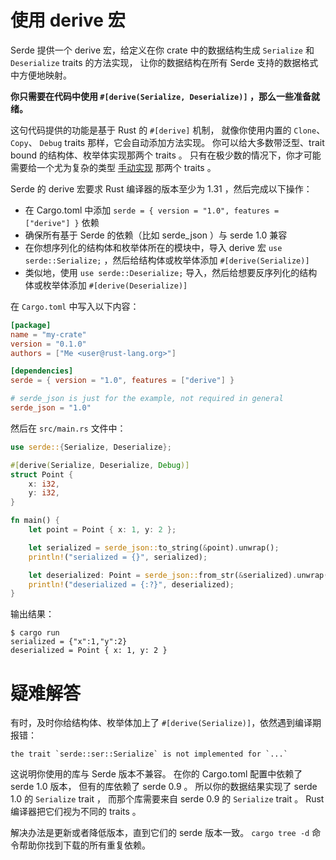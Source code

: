 # 使用 derive 宏

Serde 提供一个 derive 宏，给定义在你 crate 中的数据结构生成
`Serialize` 和 `Deserialize` traits 的方法实现，
让你的数据结构在所有 Serde 支持的数据格式中方便地映射。

**你只需要在代码中使用 `#[derive(Serialize, Deserialize)]` ，那么一些准备就绪。**

这句代码提供的功能是基于 Rust 的 `#[derive]` 机制，
就像你使用内置的 `Clone`、`Copy`、 `Debug` traits 那样，它会自动添加方法实现。
你可以给大多数带泛型、trait bound 的结构体、枚举体实现那两个 traits 。
只有在极少数的情况下，你才可能需要给一个尤为复杂的类型
[手动实现](custom-serialization.md) 那两个 traits 。

Serde 的 derive 宏要求 Rust 编译器的版本至少为 1.31 ，然后完成以下操作：

- 在 Cargo.toml 中添加 `serde = { version = "1.0", features = ["derive"] }` 依赖
- 确保所有基于 Serde 的依赖（比如 serde_json ）与 serde 1.0 兼容 
- 在你想序列化的结构体和枚举体所在的模块中，导入 derive 宏
  `use serde::Serialize;` ，然后给结构体或枚举体添加 `#[derive(Serialize)]` 
- 类似地，使用 `use serde::Deserialize;` 导入，然后给想要反序列化的结构体或枚举体添加
  `#[derive(Deserialize)]`

在 `Cargo.toml` 中写入以下内容：

```toml
[package]
name = "my-crate"
version = "0.1.0"
authors = ["Me <user@rust-lang.org>"]

[dependencies]
serde = { version = "1.0", features = ["derive"] }

# serde_json is just for the example, not required in general
serde_json = "1.0"
```

然后在 `src/main.rs` 文件中：

```rust
use serde::{Serialize, Deserialize};

#[derive(Serialize, Deserialize, Debug)]
struct Point {
    x: i32,
    y: i32,
}

fn main() {
    let point = Point { x: 1, y: 2 };

    let serialized = serde_json::to_string(&point).unwrap();
    println!("serialized = {}", serialized);

    let deserialized: Point = serde_json::from_str(&serialized).unwrap();
    println!("deserialized = {:?}", deserialized);
}
```

输出结果：

```
$ cargo run
serialized = {"x":1,"y":2}
deserialized = Point { x: 1, y: 2 }
```

# 疑难解答

有时，及时你给结构体、枚举体加上了 `#[derive(Serialize)]`，依然遇到编译期报错：

```
the trait `serde::ser::Serialize` is not implemented for `...`
```

这说明你使用的库与 Serde 版本不兼容。
在你的 Cargo.toml 配置中依赖了 serde 1.0 版本，
但有的库依赖了 serde 0.9 。
所以你的数据结果实现了 serde 1.0 的 `Serialize` trait  ，
而那个库需要来自 serde 0.9 的 `Serialize` trait 。
Rust 编译器把它们视为不同的 traits 。

解决办法是更新或者降低版本，直到它们的 serde 版本一致。
`cargo tree -d` 命令帮助你找到下载的所有重复依赖。
